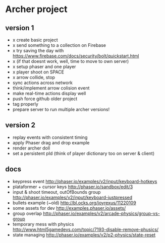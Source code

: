 # Archer project

## version 1

- x create basic project
- x send something to a collection on Firebase
- x try saving the day with https://www.firebase.com/docs/security/bolt/quickstart.html
- x (if that doesnt work, well, time to move to own server)
- x setup phaser and one player
- x player shoot on SPACE
- x arrow collide, stop
- sync actions across network
- think/implement arrow colision event
- make real-time actions display well
- push force github older project
- tag properly
- prepare server to run multiple archer versions!


## version 2

- replay events with consistent timing
- apply Phaser drag and drop example
- render archer doll
- set a persistent pId (think of player dictionary too on server & client)




## docs

- keypress event http://phaser.io/examples/v2/input/keyboard-hotkeys
- plataformer + cursor keys http://phaser.io/sandbox/edit/3
- input & shoot timeout, outOfBounds group http://phaser.io/examples/v2/input/keyboard-justpressed
- bullets example (~old) http://bl.ocks.org/joyrexus/11220109
- some assets for dev http://examples.phaser.io/assets/
- group overlap http://phaser.io/examples/v2/arcade-physics/group-vs-group
- temporary mess with physics http://www.html5gamedevs.com/topic/7193-disable-remove-phusics/
- state managing http://phaser.io/examples/v2/p2-physics/state-reset
